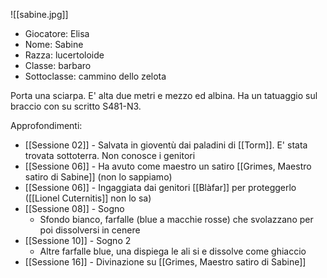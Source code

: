 ![[sabine.jpg]]

- Giocatore: Elisa
- Nome: Sabine
- Razza: lucertoloide
- Classe: barbaro 
- Sottoclasse: cammino dello zelota

Porta una sciarpa. E' alta due metri e mezzo ed albina.
Ha un tatuaggio sul braccio con su scritto S481-N3.

Approfondimenti:
- [[Sessione 02]] - Salvata in gioventù dai paladini di [[Torm]]. E' stata trovata sottoterra. Non conosce i genitori
- [[Sessione 06]] - Ha avuto come maestro un satiro [[Grimes, Maestro satiro di Sabine]] (non lo sappiamo)
- [[Sessione 06]] - Ingaggiata dai genitori [[Blàfar]] per proteggerlo ([[Lionel Cuternitis]] non lo sa)
- [[Sessione 08]] - Sogno
	- Sfondo bianco, farfalle (blue a macchie rosse) che svolazzano per poi dissolversi in cenere
- [[Sessione 10]] - Sogno 2
	- Altre farfalle blue, una dispiega le ali si e dissolve come ghiaccio
- [[Sessione 16]] - Divinazione su [[Grimes, Maestro satiro di Sabine]]
